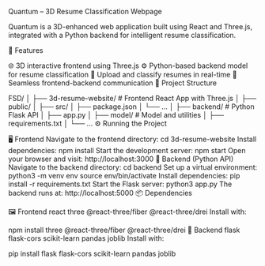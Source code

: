 Quantum – 3D Resume Classification Webpage

Quantum is a 3D-enhanced web application built using React and Three.js, integrated with a Python backend for intelligent resume classification.

🚀 Features

🌐 3D interactive frontend using Three.js
⚙️ Python-based backend model for resume classification
📄 Upload and classify resumes in real-time
🔗 Seamless frontend-backend communication
📁 Project Structure

FSD/
│
├── 3d-resume-website/       # Frontend React App with Three.js
│   ├── public/
│   ├── src/
│   ├── package.json
│   └── ...
│
├── backend/                 # Python Flask API
│   ├── app.py
│   ├── model/               # Model and utilities
│   ├── requirements.txt
│   └── ...
⚙️ Running the Project

🖥️ Frontend
Navigate to the frontend directory:
cd 3d-resume-website
Install dependencies:
npm install
Start the development server:
npm start
Open your browser and visit:
http://localhost:3000
🧠 Backend (Python API)
Navigate to the backend directory:
cd backend
Set up a virtual environment:
python3 -m venv env
source env/bin/activate
Install dependencies:
pip install -r requirements.txt
Start the Flask server:
python3 app.py
The backend runs at:
http://localhost:5000
📦 Dependencies

🖼️ Frontend
react
three
@react-three/fiber
@react-three/drei
Install with:

npm install three @react-three/fiber @react-three/drei
🧪 Backend
flask
flask-cors
scikit-learn
pandas
joblib
Install with:

pip install flask flask-cors scikit-learn pandas joblib
